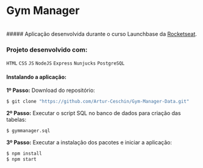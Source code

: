 # Gym Manager

<br>
##### Aplicação desenvolvida durante o curso Launchbase da <a href="https://rocketseat.com.br/" target="_blank">Rocketseat</a>.

### Projeto desenvolvido com:
`HTML` `CSS` `JS` `NodeJS` `Express` `Nunjucks` `PostgreSQL`
<br>
#### Instalando a aplicação:

**1º Passo:** Download do repositório:
```sh
$ git clone "https://github.com/Artur-Ceschin/Gym-Manager-Data.git"
```

**2º Passo:** Executar o script SQL no banco de dados para criação das tabelas:
```sh
$ gymmanager.sql
```

**3º Passo:** Executar a instalação dos pacotes e iniciar a aplicação:
```sh
$ npm install
$ npm start
```
<br>
